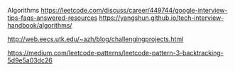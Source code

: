 Algorithms
https://leetcode.com/discuss/career/449744/google-interview-tips-faqs-answered-resources
https://yangshun.github.io/tech-interview-handbook/algorithms/


http://web.eecs.utk.edu/~azh/blog/challengingprojects.html

https://medium.com/leetcode-patterns/leetcode-pattern-3-backtracking-5d9e5a03dc26
